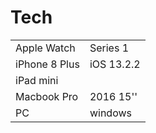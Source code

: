 # Tech

|               |            |
| ------------- | ---------- |
| Apple Watch   | Series 1   |
| iPhone 8 Plus | iOS 13.2.2 |
| iPad mini     |            |
| Macbook Pro   | 2016 15''  |
| PC            | windows    |
